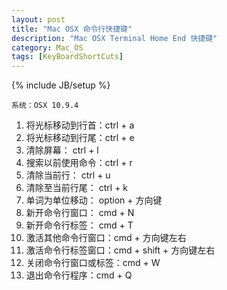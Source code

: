 ```yaml
---
layout: post
title: "Mac OSX 命令行快捷键"
description: "Mac OSX Terminal Home End 快捷键"
category: Mac_OS
tags: [KeyBoardShortCuts]
---
```

{% include JB/setup %}

`系统：OSX 10.9.4`

1. 将光标移动到行首：ctrl + a
2. 将光标移动到行尾：ctrl + e
3. 清除屏幕：       ctrl + l
4. 搜索以前使用命令：ctrl + r
5. 清除当前行：     ctrl + u
6. 清除至当前行尾：  ctrl + k
7. 单词为单位移动：  option + 方向键
8. 新开命令行窗口：  cmd + N
9. 新开命令行标签：  cmd + T
10. 激活其他命令行窗口：cmd + 方向键左右
11. 激活命令行标签窗口：cmd + shift + 方向键左右
12. 关闭命令行窗口或标签：cmd + W
13. 退出命令行程序：cmd + Q